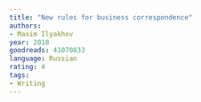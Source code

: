 ```yaml
---
title: "New rules for business correspondence"
authors:
- Maxim Ilyakhov
year: 2018
goodreads: 41070833
language: Russian
rating: 4
tags:
- Writing
---
```

